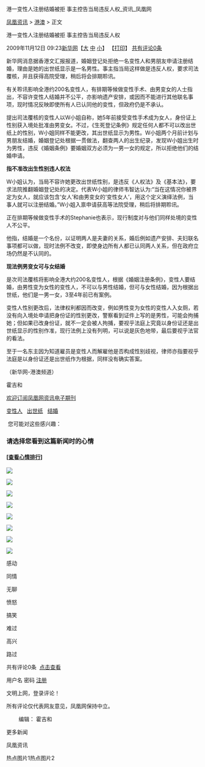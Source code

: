 港一变性人注册结婚被拒 事主控告当局违反人权\_资讯\_凤凰网

[凤凰资讯](http://news.ifeng.com/) > [港澳](http://news.ifeng.com/hongkong/) > 正文

港一变性人注册结婚被拒 事主控告当局违反人权

2009年11月12日 09:23[新华网](http://www.xinhuanet.com)【[大](javascript:zoomDoc\(16\);) [中](javascript:zoomDoc\(14\);) [小](javascript:zoomDoc\(12\);)】 【[打印](#)】 [共有评论0条](javascript:void\(0\);)

新华网消息据香港文汇报报道，婚姻登记处拒绝一名变性人和男朋友申请注册结婚，理由是她的出世纸显示是一名男性。事主指当局这样做是违反人权，要求司法覆核，并且获得高院受理，稍后将会排期聆讯。

有关聆讯影响全港约200名变性人，有排期等候做变性手术、由男变女的人士指出，不容许变性人结婚并不公平，亦影响遗产安排，或因而不能进行其他联名事项，现时情况反映即使所有人已认同他的变性，但政府仍是不承认。

提出司法覆核的变性人以W小姐自称，她5年前接受变性手术成为女人，身份证上性别获入境处批准由男变女。不过，《生死登记条例》规定任何人都不可以改出世纸上的性别，W小姐同样不能更改，其出世纸显示为男性。W小姐两个月前计划与男朋友结婚，婚姻登记处根据一贯做法，翻查两人的出生纪录，发现W小姐出生时为男性，违反《婚姻条例》要婚姻双方必须为一男一女的规定，所以拒绝他们的结婚申请。

**指不准改出生性别违人权法**

W小姐认为，当局不容许她更改出世纸性别，是违反《人权法》及《基本法》，要求法院推翻婚姻登记处的决定。代表W小姐的律师韦智达认为:“当在这情况你被界定为女人，就应该包含‘女人’和由男变女的‘变性女人’，用这个定义演绎法例，当事人就可以注册结婚。”W小姐入禀申请获高等法院受理，稍后将排期聆讯。

正在排期等候做变性手术的Stephanie也表示，现行制度对与他们同样处境的变性人不公平。

他指，结婚是一个名份，以证明两人是夫妻的关系，婚后例如遗产安排、夫妇联名事项都可以做，现时法例不改变，即使身边所有人都已认同两人关系，但在政府立场仍然是不认同的。

**现法例男变女可与女结婚**

是次司法覆核将影响全港大约200名变性人，根据《婚姻注册条例》，变性人要结婚，由男性变为女性的变性人，不可以与男性结婚，但可与女性结婚，因为根据出世纸，他们是一男一女，3至4年前已有案例。

变性人性别更改后，法律权利都因而改变，例如男性变为女性的变性人入女厕，若没有向入境处申请把身份证的性别更改，警察看到证件上写的是男性，可能会拘捕她；但如果已改身份证，就不一定会被人拘捕，要视乎法庭上究竟以身份证还是出世纸显示的性别作准，现行法例上没有列明，可以说是灰色地带，最后要视乎法官的看法。

至于一名东主因为知道雇员是变性人而解雇他是否构成性别歧视，律师亦指要视乎法庭是以身份证还是出世纸作为根据，同样没有确实答案。

（新华网-港澳频道）

霍吉和

[欢迎订阅凤凰网资讯电子期刊](http://news.ifeng.com/edm/)

[变性人](#)   [出世纸](#)   [结婚](#)  

 您可能对这些感兴趣：

### 请选择您看到这篇新闻时的心情

#### \[[查看心情排行](http://cmt.ifeng.com/leaveword/mood/mood_rank.jsp)\]

![](http://img.ifeng.com/tres/appres/images/mood/motion_01.gif)

![](http://img.ifeng.com/tres/appres/images/mood/motion_02.gif)

![](http://img.ifeng.com/tres/appres/images/mood/motion_03.gif)

![](http://img.ifeng.com/tres/appres/images/mood/motion_04.gif)

![](http://img.ifeng.com/tres/appres/images/mood/motion_05.gif)

![](http://img.ifeng.com/tres/appres/images/mood/motion_06.gif)

![](http://img.ifeng.com/tres/appres/images/mood/motion_07.gif)

![](http://img.ifeng.com/tres/appres/images/mood/motion_08.gif)

感动

同情

无聊

愤怒

搞笑

难过

高兴

路过

共有评论0条  [点击查看](http://comment.ifeng.com/view.php?chId=19&docId=1432112&docName=%e6%b8%af%e4%b8%80%e5%8f%98%e6%80%a7%e4%ba%ba%e6%b3%a8%e5%86%8c%e7%bb%93%e5%a9%9a%e8%a2%ab%e6%8b%92+%e4%ba%8b%e4%b8%bb%e6%8e%a7%e5%91%8a%e5%bd%93%e5%b1%80%e8%bf%9d%e5%8f%8d%e4%ba%ba%e6%9d%83&docUrl=http%3a%2f%2fnews.ifeng.com%2fhongkong%2f200911%2f1112_19_1432112.shtml)

用户名 密码 [注册](http://register.ifeng.com/register.html)

文明上网，登录评论！

所有评论仅代表网友意见，凤凰网保持中立。

　　 编辑： 霍吉和

更多新闻

凤凰资讯

热点图片1热点图片2